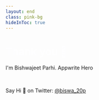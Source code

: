 ```yaml
---
layout: end
class: pink-bg
hideInToc: true
---
```



# Thank you 👋

I'm Bishwajeet Parhi. Appwrite Hero

<br/>

Say Hi 👋 on Twitter: [@biswa_20p](https://twitter.com/biswa_20p)

<br/>


<style>
    h1{
        color: #FEFEFF;
        font-weight: 600;
    }

    .pink-bg{
        background-color: #F02C64;
    }

</style>